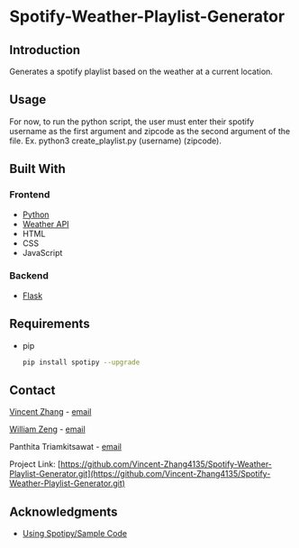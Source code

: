 # Spotify-Weather-Playlist-Generator

## Introduction
Generates a spotify playlist based on the weather at a current location.

## Usage
For now, to run the python script, the user must enter their spotify username as the first argument
and zipcode as the second argument of the file. Ex. python3 create_playlist.py (username) (zipcode).

## Built With
### Frontend
* [Python](https://www.python.org)
* [Weather API](https://openweathermap.org/api)
* HTML
* CSS
* JavaScript
### Backend
* [Flask](https://flask.palletsprojects.com/en/2.1.x/)

<!-- Requirements to run the code -->
## Requirements
* pip
  ```sh
  pip install spotipy --upgrade
  ```
<!-- Contact Info -->
## Contact

[Vincent Zhang](https://vincentzhang4135.com) - [email](vzhang00@uchicago.edu)

[William Zeng](https://william-zeng-portfolio.netlify.app) - [email](william.zeng243@gmail.com)

Panthita Triamkitsawat - [email](panthitat@uchicago.edu)

Project Link: [https://github.com/Vincent-Zhang4135/Spotify-Weather-Playlist-Generator.git](https://github.com/Vincent-Zhang4135/Spotify-Weather-Playlist-Generator.git)

<!-- ACKNOWLEDGMENTS -->
## Acknowledgments

* [Using Spotipy/Sample Code](https://spotipy.readthedocs.io/en/2.19.0/)

